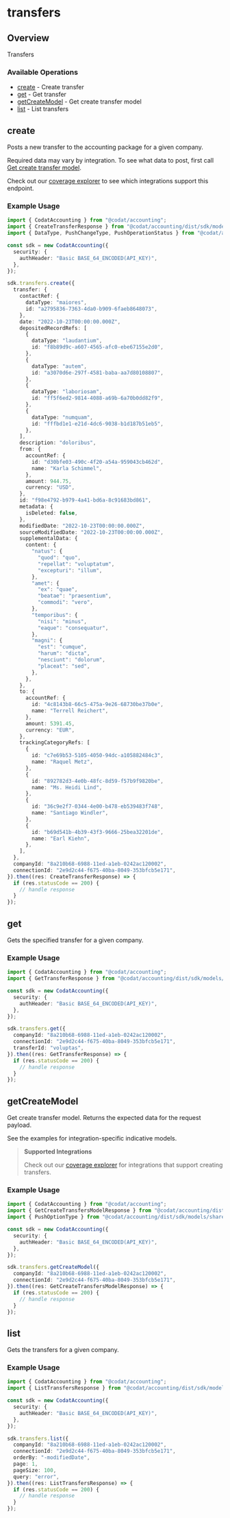 # transfers

## Overview

Transfers

### Available Operations

* [create](#create) - Create transfer
* [get](#get) - Get transfer
* [getCreateModel](#getcreatemodel) - Get create transfer model
* [list](#list) - List transfers

## create

Posts a new transfer to the accounting package for a given company.

Required data may vary by integration. To see what data to post, first call [Get create transfer model](https://docs.codat.io/accounting-api#/operations/get-create-transfers-model).

Check out our [coverage explorer](https://knowledge.codat.io/supported-features/accounting?view=tab-by-data-type&dataType=transfers) to see which integrations support this endpoint.

### Example Usage

```typescript
import { CodatAccounting } from "@codat/accounting";
import { CreateTransferResponse } from "@codat/accounting/dist/sdk/models/operations";
import { DataType, PushChangeType, PushOperationStatus } from "@codat/accounting/dist/sdk/models/shared";

const sdk = new CodatAccounting({
  security: {
    authHeader: "Basic BASE_64_ENCODED(API_KEY)",
  },
});

sdk.transfers.create({
  transfer: {
    contactRef: {
      dataType: "maiores",
      id: "a2795836-7363-4da0-b909-6faeb8648073",
    },
    date: "2022-10-23T00:00:00.000Z",
    depositedRecordRefs: [
      {
        dataType: "laudantium",
        id: "f8b89d9c-a607-4565-afc0-ebe67155e2d0",
      },
      {
        dataType: "autem",
        id: "a3070d6e-297f-4581-baba-aa7d80108807",
      },
      {
        dataType: "laboriosam",
        id: "ff5f6ed2-9814-4088-a69b-6a70b0dd82f9",
      },
      {
        dataType: "numquam",
        id: "fffbd1e1-e21d-4dc6-9038-b1d187b51eb5",
      },
    ],
    description: "doloribus",
    from: {
      accountRef: {
        id: "d30bfe03-490c-4f20-a54a-959043cb462d",
        name: "Karla Schimmel",
      },
      amount: 944.75,
      currency: "USD",
    },
    id: "f98e4792-b979-4a41-bd6a-8c91683bd861",
    metadata: {
      isDeleted: false,
    },
    modifiedDate: "2022-10-23T00:00:00.000Z",
    sourceModifiedDate: "2022-10-23T00:00:00.000Z",
    supplementalData: {
      content: {
        "natus": {
          "quod": "quo",
          "repellat": "voluptatum",
          "excepturi": "illum",
        },
        "amet": {
          "ex": "quae",
          "beatae": "praesentium",
          "commodi": "vero",
        },
        "temporibus": {
          "nisi": "minus",
          "eaque": "consequatur",
        },
        "magni": {
          "est": "cumque",
          "harum": "dicta",
          "nesciunt": "dolorum",
          "placeat": "sed",
        },
      },
    },
    to: {
      accountRef: {
        id: "4c8143b8-66c5-475a-9e26-68730be37b0e",
        name: "Terrell Reichert",
      },
      amount: 5391.45,
      currency: "EUR",
    },
    trackingCategoryRefs: [
      {
        id: "c7e69b53-5105-4050-94dc-a105882484c3",
        name: "Raquel Metz",
      },
      {
        id: "892782d3-4e0b-48fc-8d59-f57b9f9820be",
        name: "Ms. Heidi Lind",
      },
      {
        id: "36c9e2f7-0344-4e00-b478-eb539483f748",
        name: "Santiago Windler",
      },
      {
        id: "b69d541b-4b39-43f3-9666-25bea32201de",
        name: "Earl Kiehn",
      },
    ],
  },
  companyId: "8a210b68-6988-11ed-a1eb-0242ac120002",
  connectionId: "2e9d2c44-f675-40ba-8049-353bfcb5e171",
}).then((res: CreateTransferResponse) => {
  if (res.statusCode == 200) {
    // handle response
  }
});
```

## get

Gets the specified transfer for a given company.

### Example Usage

```typescript
import { CodatAccounting } from "@codat/accounting";
import { GetTransferResponse } from "@codat/accounting/dist/sdk/models/operations";

const sdk = new CodatAccounting({
  security: {
    authHeader: "Basic BASE_64_ENCODED(API_KEY)",
  },
});

sdk.transfers.get({
  companyId: "8a210b68-6988-11ed-a1eb-0242ac120002",
  connectionId: "2e9d2c44-f675-40ba-8049-353bfcb5e171",
  transferId: "voluptas",
}).then((res: GetTransferResponse) => {
  if (res.statusCode == 200) {
    // handle response
  }
});
```

## getCreateModel

Get create transfer model. Returns the expected data for the request payload.

See the examples for integration-specific indicative models.

> **Supported Integrations**
> 
> Check out our [coverage explorer](https://knowledge.codat.io/supported-features/accounting?view=tab-by-data-type&dataType=transfers) for integrations that support creating transfers.

### Example Usage

```typescript
import { CodatAccounting } from "@codat/accounting";
import { GetCreateTransfersModelResponse } from "@codat/accounting/dist/sdk/models/operations";
import { PushOptionType } from "@codat/accounting/dist/sdk/models/shared";

const sdk = new CodatAccounting({
  security: {
    authHeader: "Basic BASE_64_ENCODED(API_KEY)",
  },
});

sdk.transfers.getCreateModel({
  companyId: "8a210b68-6988-11ed-a1eb-0242ac120002",
  connectionId: "2e9d2c44-f675-40ba-8049-353bfcb5e171",
}).then((res: GetCreateTransfersModelResponse) => {
  if (res.statusCode == 200) {
    // handle response
  }
});
```

## list

Gets the transfers for a given company.

### Example Usage

```typescript
import { CodatAccounting } from "@codat/accounting";
import { ListTransfersResponse } from "@codat/accounting/dist/sdk/models/operations";

const sdk = new CodatAccounting({
  security: {
    authHeader: "Basic BASE_64_ENCODED(API_KEY)",
  },
});

sdk.transfers.list({
  companyId: "8a210b68-6988-11ed-a1eb-0242ac120002",
  connectionId: "2e9d2c44-f675-40ba-8049-353bfcb5e171",
  orderBy: "-modifiedDate",
  page: 1,
  pageSize: 100,
  query: "error",
}).then((res: ListTransfersResponse) => {
  if (res.statusCode == 200) {
    // handle response
  }
});
```
